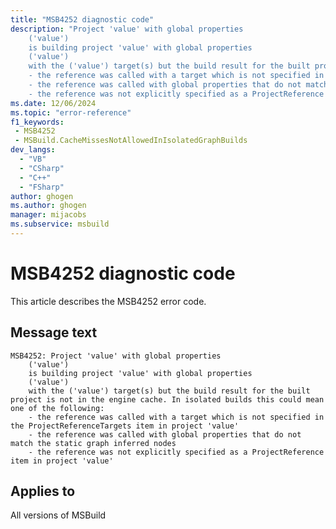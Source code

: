 ```yaml
---
title: "MSB4252 diagnostic code"
description: "Project 'value' with global properties
    ('value')
    is building project 'value' with global properties
    ('value')
    with the ('value') target(s) but the build result for the built project is not in the engine cache. In isolated builds this could mean one of the following:
    - the reference was called with a target which is not specified in the ProjectReferenceTargets item in project 'value'
    - the reference was called with global properties that do not match the static graph inferred nodes
    - the reference was not explicitly specified as a ProjectReference item in project 'value'"
ms.date: 12/06/2024
ms.topic: "error-reference"
f1_keywords:
 - MSB4252
 - MSBuild.CacheMissesNotAllowedInIsolatedGraphBuilds
dev_langs:
  - "VB"
  - "CSharp"
  - "C++"
  - "FSharp"
author: ghogen
ms.author: ghogen
manager: mijacobs
ms.subservice: msbuild
---
```


# MSB4252 diagnostic code

<!-- :::ErrorDefinitionDescription::: -->
<!-- :::editable-content name="introDescription"::: -->
This article describes the MSB4252 error code.
<!-- :::editable-content-end::: -->

## Message text

```output
MSB4252: Project 'value' with global properties
    ('value')
    is building project 'value' with global properties
    ('value')
    with the ('value') target(s) but the build result for the built project is not in the engine cache. In isolated builds this could mean one of the following:
    - the reference was called with a target which is not specified in the ProjectReferenceTargets item in project 'value'
    - the reference was called with global properties that do not match the static graph inferred nodes
    - the reference was not explicitly specified as a ProjectReference item in project 'value'
```

<!-- :::editable-content name="postOutputDescription"::: -->
<!--
{StrBegin="MSB4252:"}
      LOCALIZATION: Do not localize the following words: ProjectReference, ProjectReferenceTargets
-->
<!-- :::editable-content-end::: -->
<!-- :::ErrorDefinitionDescription-end::: -->

## Applies to

All versions of MSBuild
